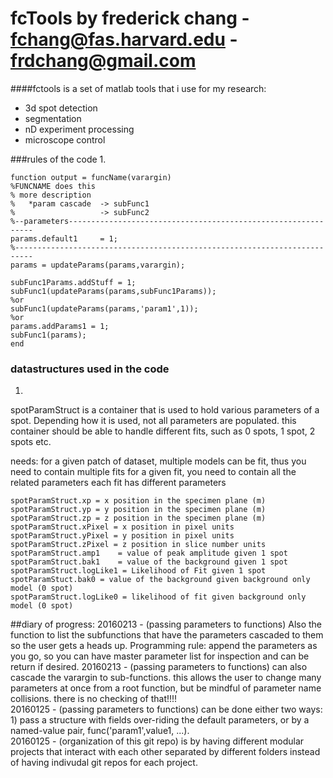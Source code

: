 fcTools by frederick chang - fchang@fas.harvard.edu - frdchang@gmail.com
===========================================================================

####fctools is a set of matlab tools that i use for my research:
- 3d spot detection
- segmentation
- nD experiment processing
- microscope control

###rules of the code
1.
```
function output = funcName(varargin)
%FUNCNAME does this
% more description
%   *param cascade  -> subFunc1
%                   -> subFunc2
%--parameters--------------------------------------------------------------
params.default1     = 1;
%--------------------------------------------------------------------------
params = updateParams(params,varargin);

subFunc1Params.addStuff = 1;
subFunc1(updateParams(params,subFunc1Params)); 
%or
subFunc1(updateParams(params,'param1',1));
%or 
params.addParams1 = 1;
subFunc1(params);
end
```

### datastructures used in the code
1.
spotParamStruct is a container that is used to hold various parameters of a spot.  Depending how it is used, not all parameters are populated.
this container should be able to handle different fits, such as 0 spots, 1 spot, 2 spots etc.

needs:
for a given patch of dataset, multiple models can be fit, thus you need to contain multiple fits
for a given fit, you need to contain all the related parameters
each fit has different parameters
```
spotParamStruct.xp = x position in the specimen plane (m)
spotParamStruct.yp = y position in the specimen plane (m)
spotParamStruct.zp = z position in the specimen plane (m)
spotParamStruct.xPixel = x position in pixel units
spotParamStruct.yPixel = y position in pixel units
spotParamStruct.zPixel = z position in slice number units
spotParamStruct.amp1    = value of peak amplitude given 1 spot
spotParamStruct.bak1    = value of the background given 1 spot
spotParamStruct.logLike1 = Likelihood of Fit given 1 spot
spotParamStuct.bak0 = value of the background given background only model (0 spot)
spotParamStruct.logLike0 = likelihood of fit given background only model (0 spot)
```

##diary of progress:
20160213 - (passing parameters to functions) Also the function to list the subfunctions that have the parameters cascaded to them so the user gets a heads up.  Programming rule: append the parameters as you go, so you can have master parameter list for inspection and can be return if desired.
20160213 - (passing parameters to functions) can also cascade the varargin to sub-functions.  this allows the user to change many parameters at once from a root function, but be mindful of parameter name collisions.  there is no checking of that!!!!  
20160125 - (passing parameters to functions) can be done either two ways: 1) pass a structure with fields over-riding the default parameters, or by a named-value pair, func('param1',value1, ...).  
20160125 - (organization of this git repo) is by having different modular projects that interact with each other separated by different folders instead of having indivudal git repos for each project.  